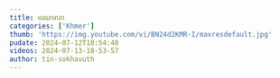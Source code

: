 ```yaml
---
title: មរណមាតា
categories: ['Khmer']
thumb: 'https://img.youtube.com/vi/BN24d2KMR-I/maxresdefault.jpg'
pudate: 2024-07-12T18:54:40
videos: 2024-07-13-18-53-57
author: tin-sokhavuth
---
```

